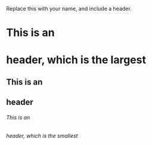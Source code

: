 Replace this with your name, and include a header.

# This is an <h1> header, which is the largest

## This is an <h2> header

###### This is an <h6> header, which is the smallest



